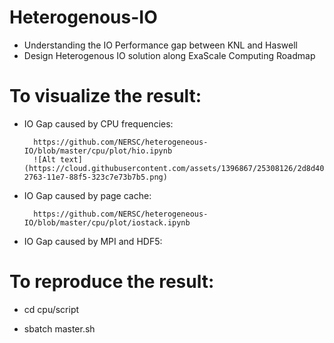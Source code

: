 # Heterogenous-IO
* Understanding the IO Performance gap between KNL and Haswell
* Design Heterogenous IO solution along ExaScale Computing Roadmap

# To visualize the result: 

* IO Gap caused by CPU frequencies:

		https://github.com/NERSC/heterogeneous-IO/blob/master/cpu/plot/hio.ipynb
		![Alt text](https://cloud.githubusercontent.com/assets/1396867/25308126/2d8d406e-2763-11e7-88f5-323c7e73b7b5.png)
* IO Gap caused by page cache:

		https://github.com/NERSC/heterogeneous-IO/blob/master/cpu/plot/iostack.ipynb
		
* IO Gap caused by MPI and HDF5:


# To reproduce the result:

* cd cpu/script

* sbatch master.sh
